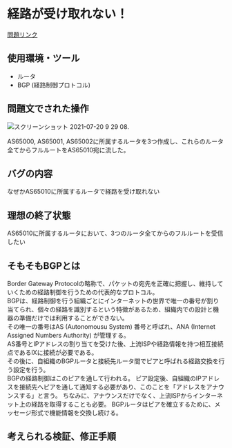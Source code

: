 # 経路が受け取れない！
[問題リンク](https://blog.icttoracon.net/2020/11/02/%e7%b5%8c%e8%b7%af%e3%82%92%e5%8f%97%e3%81%91%e5%8f%96%e3%82%8c%e3%81%aa%e3%81%84/) 

## 使用環境・ツール
- ルータ
- BGP (経路制御プロトコル)

## 問題文でされた操作
![スクリーンショット 2021-07-20 9 29 08](https://user-images.githubusercontent.com/46861288/126244253-f1126be5-d88f-4118-9ef9-eaa69a7494e0.png). 

AS65000, AS65001, AS65002に所属するルータを3つ作成し、これらのルータ全てからフルルートをAS65010宛に流した。  


## バグの内容
なぜかAS65010に所属するルータで経路を受け取れない


## 理想の終了状態
AS65010に所属するルータにおいて、3つのルータ全てからのフルルートを受信したい  


## そもそもBGPとは
Border Gateway Protocolの略称で、パケットの宛先を正確に把握し、維持していくための経路制御を行うための代表的なプロトコル。  
BGPは、経路制御を行う組織ごとにインターネットの世界で唯一の番号が割り当てられ、個々の経路を識別するという特徴があるため、組織内での設計と機器の準備だけでは利用することができない。  
その唯一の番号はAS (Autonomousu System) 番号と呼ばれ、ANA (Internet Assigned Numbers Authority) が管理する。  
AS番号とIPアドレスの割り当てを受けた後、上流ISPや経路情報を持つ相互接続点であるIXに接続が必要である。  
その後に、自組織のBGPルータと接続先ルータ間でピアと呼ばれる経路交換を行う設定を行う。  
BGPの経路制御はこのピアを通して行われる。
ピア設定後、自組織のIPアドレスを接続先へピアを通して通知する必要があり、このことを「アドレスをアナウンスする」と言う。 
ちなみに、アナウンスだけでなく、上流ISPからインターネット上の経路を取得することも必要。
BGPルータはピアを確立するために、メッセージ形式で機能情報を交換し続ける。  



## 考えられる検証、修正手順
  

